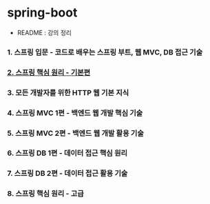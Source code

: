 # spring-boot

- README : 강의 정리

### 1. 스프링 입문 - 코드로 배우는 스프링 부트, 웹 MVC, DB 접근 기술

### <a href="md/02-core-basic/README.md">2. 스프링 핵심 원리 - 기본편</a>

### 3. 모든 개발자를 위한 HTTP 웹 기본 지식

### 4. 스프링 MVC 1편 - 백엔드 웹 개발 핵심 기술

### 5. 스프링 MVC 2편 - 백엔드 웹 개발 활용 기술

### 6. 스프링 DB 1편 - 데이터 접근 핵심 원리

### 7. 스프링 DB 2편 - 데이터 접근 활용 기술

### 8. 스프링 핵심 원리 - 고급
